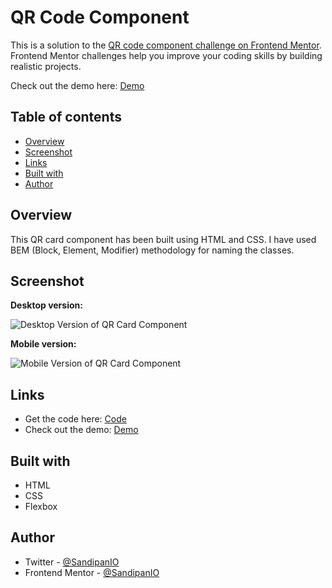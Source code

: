 # QR Code Component

This is a solution to the [QR code component challenge on Frontend Mentor](https://www.frontendmentor.io/challenges/qr-code-component-iux_sIO_H). Frontend Mentor challenges help you improve your coding skills by building realistic projects. 

Check out the demo here: [Demo](https://sandipan-qr-code-component.netlify.app/)

## Table of contents

- [Overview](#overview)
- [Screenshot](#screenshot)
- [Links](#links)
- [Built with](#built-with)
- [Author](#author)

## Overview

This QR card component has been built using HTML and CSS. I have used BEM (Block, Element, Modifier) methodology for naming the classes.

## Screenshot

**Desktop version:**

![Desktop Version of QR Card Component]()

**Mobile version:**

![Mobile Version of QR Card Component]()

## Links

- Get the code here: [Code](https://github.com/SandipanIO/frontend-mentor-projects/tree/main/qr-code-component)
- Check out the demo: [Demo](https://sandipan-qr-code-component.netlify.app/)


## Built with

- HTML
- CSS
- Flexbox

## Author

- Twitter - [@SandipanIO](https://www.twitter.com/SandipanIO)
- Frontend Mentor - [@SandipanIO](https://www.frontendmentor.io/profile/SandipanIO)
